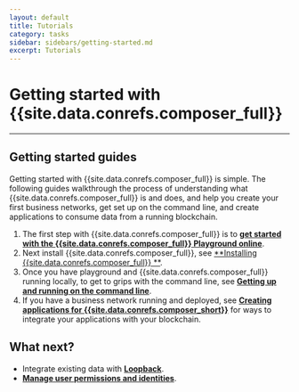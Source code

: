 ```yaml
---
layout: default
title: Tutorials
category: tasks
sidebar: sidebars/getting-started.md
excerpt: Tutorials
---
```


# Getting started with {{site.data.conrefs.composer_full}}

---

## Getting started guides

Getting started with {{site.data.conrefs.composer_full}} is simple. The following guides walkthrough the process of understanding what {{site.data.conrefs.composer_full}} is and does, and help you create your first business networks, get set up on the command line, and create applications to consume data from a running blockchain.

1. The first step with {{site.data.conrefs.composer_full}} is to [**get started with the {{site.data.conrefs.composer_full}} Playground online**](../tutorials/getting-started-with-playground.html).
2. Next install {{site.data.conrefs.composer_full}}, see [**Installing {{site.data.conrefs.composer_full}} **](../tutorials/using-playground-locally.html).
3. Once you have playground and {{site.data.conrefs.composer_full}} running locally, to get to grips with the command line, see [**Getting up and running on the command line**](../tutorials/getting-started-cmd-line.html).
4. If you have a business network running and deployed, see [**Creating applications for {{site.data.conrefs.composer_short}}**](../tutorials/creating-applications.html) for ways to integrate your applications with your blockchain.

## What next?

* Integrate existing data with [**Loopback**](../integrating/getting-started-rest-api.html).
* [**Manage user permissions and identities**](../managing/managingindex.html).
